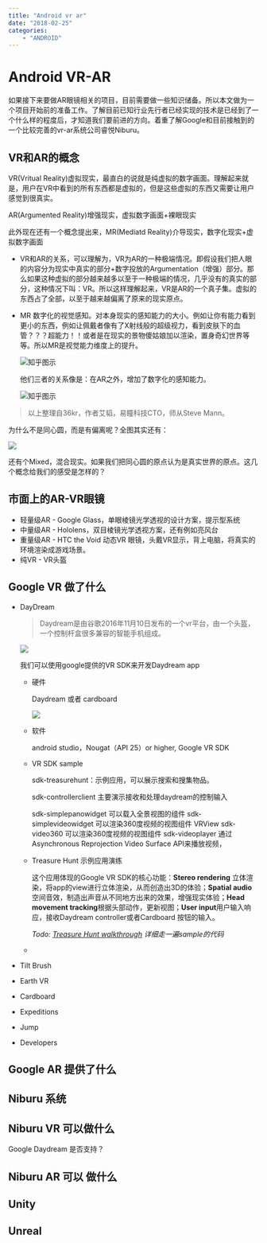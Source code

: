 ```yaml
---
title: "Android vr ar"
date: "2018-02-25"
categories: 
    - "ANDROID"
---
```

# Android VR-AR 

如果接下来要做AR眼镜相关的项目，目前需要做一些知识储备。所以本文做为一个项目开始前的准备工作。了解目前已知行业先行者已经实现的技术是已经到了一个什么样的程度后，才知道我们要前进的方向。着重了解Google和目前接触到的一个比较完善的vr-ar系统公司睿悦Niburu。

## VR和AR的概念

VR(Vritual Reality)虚拟现实，最直白的说就是纯虚拟的数字画面。理解起来就是，用户在VR中看到的所有东西都是虚拟的，但是这些虚拟的东西又需要让用户感觉到很真实。

AR(Argumented Reality)增强现实，虚拟数字画面+裸眼现实

此外现在还有一个概念提出来，MR(Mediatd Reality)介导现实，数字化现实+虚拟数字画面



- VR和AR的关系，可以理解为，VR为AR的一种极端情况。即假设我们把人眼的内容分为现实中真实的部分+数字投放的Argumentation（增强）部分。那么如果这种虚拟的部分越来越多以至于一种极端的情况，几乎没有的真实的部分，这种情况下叫：VR。所以这样理解起来，VR是AR的一个真子集。虚拟的东西占了全部，以至于越来越偏离了原来的现实原点。

- MR 数字化的视觉感知。对本身现实的感知能力的大小。例如让你有能力看到更小的东西，例如让佩戴者像有了X射线般的超级视力，看到皮肤下的血管？？？超能力！！或者是在现实的景物傻姑娘加以渲染，置身奇幻世界等等。所以MR是视觉能力维度上的提升。

  ![知乎图示](https://pic3.zhimg.com/80/817549fc583ef153904ef2f324e3fa0f_hd.jpg)

  他们三者的关系像是：在AR之外，增加了数字化的感知能力。

  ![知乎图示](https://pic4.zhimg.com/80/f208e8d885ed7749c9b1c53988f85593_hd.jpg)

> 以上整理自36kr，作者艾韬，易瞳科技CTO，师从Steve Mann。

为什么不是同心圆，而是有偏离呢？全图其实还有：

![](http://a.36krcnd.com/nil_class/6d8fab32-010b-4d77-bf31-20af3eb0358e/7B22.tmp.jpg!heading)

还有个Mixed，混合现实。如果我们把同心圆的原点认为是真实世界的原点。这几个概念给我们的感受是怎样的？

## 市面上的AR-VR眼镜

- 轻量级AR - Google Glass，单眼棱镜光学透视的设计方案，提示型系统
- 中量级AR - Hololens，双目棱镜光学透视方案，还有例如亮风台
- 重量级AR - HTC the Void 动态VR 眼镜，头戴VR显示，背上电脑，将真实的环境渲染成游戏场景。
- 纯VR - VR头盔



## Google VR 做了什么

- DayDream

  > Daydream是由谷歌2016年11月10日发布的一个vr平台，由一个头盔，一个控制杆盒很多兼容的智能手机组成。

  ![](http://7xl98n.com1.z0.glb.clouddn.com/QQ20180225-151253@2x.png)

  我们可以使用google提供的VR SDK来开发Daydream app

  - 硬件

    Daydream 或者 cardboard

    ![](http://7xl98n.com1.z0.glb.clouddn.com/QQ20180225-153056@2x.png)

  - 软件

    android studio，Nougat（API 25）or higher, Google VR SDK

  - VR SDK sample

    sdk-treasurehunt：示例应用，可以展示搜索和搜集物品。

    sdk-controllerclient 	主要演示接收和处理daydream的控制输入

    sdk-simplepanowidget 	可以载入全景视图的组件
    sdk-simplevideowidget 	可以渲染360度视频的视图组件 VRView
    sdk-video360 	可以渲染360度视频的视图组件
    sdk-videoplayer 	通过 Asynchronous Reprojection Video Surface API来播放视频，

  - Treasure Hunt 示例应用演练

    这个应用体现的Google VR SDK的核心功能：**Stereo rendering** 立体渲染，将app的view进行立体渲染，从而创造出3D的体验；**Spatial audio** 空间音效，制造出声音从不同地方出来的效果，增强现实体验；**Head movement tracking**根据头部动作，更新视图；**User input**用户输入响应，接收Daydream controller或者Cardboard 按钮的输入。

    *Todo: [Treasure Hunt walkthrough](https://developers.google.com/vr/android/samples/treasure-hunt) 详细走一遍sample的代码* 

  - ​


- Tilt Brush
- Earth VR
- Cardboard
- Expeditions
- Jump
- Developers

## Google AR 提供了什么



## Niburu 系统







## Niburu VR 可以做什么

Google Daydream 是否支持？



## Niburu AR 可以 做什么



## Unity



## Unreal